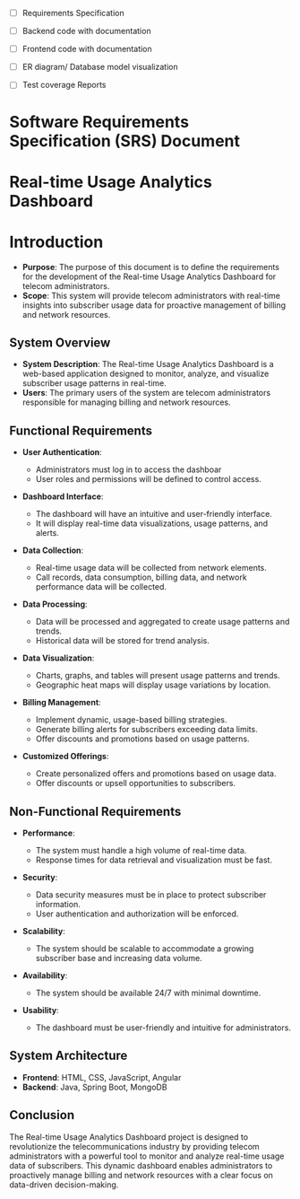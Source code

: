 - [ ] Requirements Specification
- [ ] Backend code with documentation
- [ ] Frontend code with documentation
- [ ] ER diagram/ Database model visualization
- [ ] Test coverage Reports


# Software Requirements Specification (SRS) Document


# Real-time Usage Analytics Dashboard





# Introduction
-   **Purpose**: The purpose of this document is to define the requirements for the development of the Real-time Usage Analytics Dashboard for telecom administrators.
-   **Scope**: This system will provide telecom administrators with real-time insights into subscriber usage data for proactive management of billing and network resources.


## **System Overview**

-  **System Description**: The Real-time Usage Analytics Dashboard is a web-based application designed to monitor, analyze, and visualize subscriber usage patterns in real-time.
-   **Users**: The primary users of the system are telecom administrators responsible for managing billing and network resources.


##  **Functional Requirements**
-   **User Authentication**:
    
    -   Administrators must log in to access the dashboar
    -   User roles and permissions will be defined to control access.
-   **Dashboard Interface**:
    
    -   The dashboard will have an intuitive and user-friendly interface.
    -   It will display real-time data visualizations, usage patterns, and alerts.
-   **Data Collection**:
    
    -   Real-time usage data will be collected from network elements.
    -   Call records, data consumption, billing data, and network performance data will be collected.
-   **Data Processing**:
    
    -   Data will be processed and aggregated to create usage patterns and trends.
    -   Historical data will be stored for trend analysis.
-   **Data Visualization**:
    
    -   Charts, graphs, and tables will present usage patterns and trends.
    -   Geographic heat maps will display usage variations by location.
-   **Billing Management**:
    
    -   Implement dynamic, usage-based billing strategies.
    -   Generate billing alerts for subscribers exceeding data limits.
    -   Offer discounts and promotions based on usage patterns.

-   **Customized Offerings**:
    
    -   Create personalized offers and promotions based on usage data.
    -   Offer discounts or upsell opportunities to subscribers.

    
## **Non-Functional Requirements**

-   **Performance**:
    
    -   The system must handle a high volume of real-time data.
    -   Response times for data retrieval and visualization must be fast.
-   **Security**:
    
    -   Data security measures must be in place to protect subscriber information.
    -   User authentication and authorization will be enforced.
-   **Scalability**:
    
    -   The system should be scalable to accommodate a growing subscriber base and increasing data volume.
-   **Availability**:
    
    -   The system should be available 24/7 with minimal downtime.
-   **Usability**:
    
    -   The dashboard must be user-friendly and intuitive for administrators.


## **System Architecture**
-   **Frontend**: 
		HTML, CSS, JavaScript, Angular
-   **Backend**:
        Java, Spring Boot, MongoDB

## **Conclusion**

The Real-time Usage Analytics Dashboard project is designed to revolutionize the telecommunications industry by providing telecom administrators with a powerful tool to monitor and analyze real-time usage data of subscribers. This dynamic dashboard enables administrators to proactively manage billing and network resources with a clear focus on data-driven decision-making.

